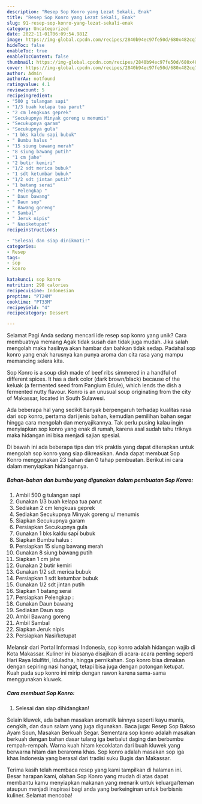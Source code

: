 ```yaml
---
description: "Resep Sop Konro yang Lezat Sekali, Enak"
title: "Resep Sop Konro yang Lezat Sekali, Enak"
slug: 91-resep-sop-konro-yang-lezat-sekali-enak
category: Uncategorized
date: 2022-11-01T06:09:54.981Z
image: https://img-global.cpcdn.com/recipes/2840b94ec97fe50d/680x482cq70/sop-konro-foto-resep-utama.jpg
hideToc: false
enableToc: true
enableTocContent: false
thumbnail: https://img-global.cpcdn.com/recipes/2840b94ec97fe50d/680x482cq70/sop-konro-foto-resep-utama.jpg
cover: https://img-global.cpcdn.com/recipes/2840b94ec97fe50d/680x482cq70/sop-konro-foto-resep-utama.jpg
author: Admin
authorAv: notfound
ratingvalue: 4.1
reviewcount: 5
recipeingredient:
- "500 g tulangan sapi"
- "1/3 buah kelapa tua parut"
- "2 cm lengkuas geprek"
- "Secukupnya Minyak goreng u menumis"
- "Secukupnya garam"
- "Secukupnya gula"
- "1 bks kaldu sapi bubuk"
- " Bumbu halus "
- "15 siung bawang merah"
- "8 siung bawang putih"
- "1 cm jahe"
- "2 butir kemiri"
- "1/2 sdt merica bubuk"
- "1 sdt ketumbar bubuk"
- "1/2 sdt jintan putih"
- "1 batang serai"
- " Pelengkap "
- " Daun bawang"
- " Daun sop"
- " Bawang goreng"
- " Sambal"
- " Jeruk nipis"
- " Nasiketupat"
recipeinstructions:

- "Selesai dan siap dinikmati!"
categories:
- Resep
tags:
- sop
- konro

katakunci: sop konro 
nutrition: 298 calories
recipecuisine: Indonesian
preptime: "PT24M"
cooktime: "PT33M"
recipeyield: "4"
recipecategory: Dessert

---
```



Selamat Pagi Anda sedang mencari ide resep sop konro yang unik? Cara membuatnya memang Agak tidak susah dan tidak juga mudah. Jika salah mengolah maka hasilnya akan hambar dan bahkan tidak sedap. Padahal sop konro yang enak harusnya kan punya aroma dan cita rasa yang mampu memancing selera kita.


Sop Konro is a soup dish made of beef ribs simmered in a handful of different spices. It has a dark color (dark brown/black) because of the keluak (a fermented seed from Pangium Edule), which lends the dish a fermented nutty flavour. Konro is an unusual soup originating from the city of Makassar, located in South Sulawesi.

Ada beberapa hal yang sedikit banyak berpengaruh terhadap kualitas rasa dari sop konro, pertama dari jenis bahan, kemudian pemilihan bahan segar hingga cara mengolah dan menyajikannya. Tak perlu pusing kalau ingin menyiapkan sop konro yang enak di rumah, karena asal sudah tahu triknya maka hidangan ini bisa menjadi sajian spesial.


Di bawah ini ada beberapa tips dan trik praktis yang dapat diterapkan untuk mengolah sop konro yang siap dikreasikan. Anda dapat membuat Sop Konro menggunakan 23 bahan dan 0 tahap pembuatan. Berikut ini cara dalam menyiapkan hidangannya.

<!--inarticleads1-->

##### Bahan-bahan dan bumbu yang digunakan dalam pembuatan Sop Konro:

1. Ambil 500 g tulangan sapi
1. Gunakan 1/3 buah kelapa tua parut
1. Sediakan 2 cm lengkuas geprek
1. Sediakan Secukupnya Minyak goreng u/ menumis
1. Siapkan Secukupnya garam
1. Persiapkan Secukupnya gula
1. Gunakan 1 bks kaldu sapi bubuk
1. Siapkan  Bumbu halus :
1. Persiapkan 15 siung bawang merah
1. Gunakan 8 siung bawang putih
1. Siapkan 1 cm jahe
1. Gunakan 2 butir kemiri
1. Gunakan 1/2 sdt merica bubuk
1. Persiapkan 1 sdt ketumbar bubuk
1. Gunakan 1/2 sdt jintan putih
1. Siapkan 1 batang serai
1. Persiapkan  Pelengkap :
1. Gunakan  Daun bawang
1. Sediakan  Daun sop
1. Ambil  Bawang goreng
1. Ambil  Sambal
1. Siapkan  Jeruk nipis
1. Persiapkan  Nasi/ketupat


Melansir dari Portal Informasi Indonesia, sop konro adalah hidangan wajib di Kota Makassar. Kuliner ini biasanya disajikan di acara-acara penting seperti Hari Raya Idulfitri, Iduladha, hingga pernikahan. Sop konro bisa dimakan dengan sepiring nasi hangat, tetapi bisa juga dengan potongan ketupat. Kuah pada sup konro ini mirip dengan rawon karena sama-sama menggunakan kluwek. 

<!--inarticleads2-->

##### Cara membuat Sop Konro:


1. Selesai dan siap dihidangkan!

Selain kluwek, ada bahan masakan aromatik lainnya seperti kayu manis, cengkih, dan daun salam yang juga digunakan. Baca juga: Resep Sop Bakso Ayam Soun, Masakan Berkuah Segar. Sementara sop konro adalah masakan berkuah dengan bahan dasar tulang iga berbalut daging dan berbumbu rempah-rempah. Warna kuah hitam kecoklatan dari buah kluwek yang berwarna hitam dan beraroma khas. Sop konro adalah masakan sop iga khas Indonesia yang berasal dari tradisi suku Bugis dan Makassar. 

Terima kasih telah membaca resep yang kami tampilkan di halaman ini. Besar harapan kami, olahan Sop Konro yang mudah di atas dapat membantu kamu menyiapkan makanan yang menarik untuk keluarga/teman ataupun menjadi inspirasi bagi anda yang berkeinginan untuk berbisnis kuliner. Selamat mencoba!
